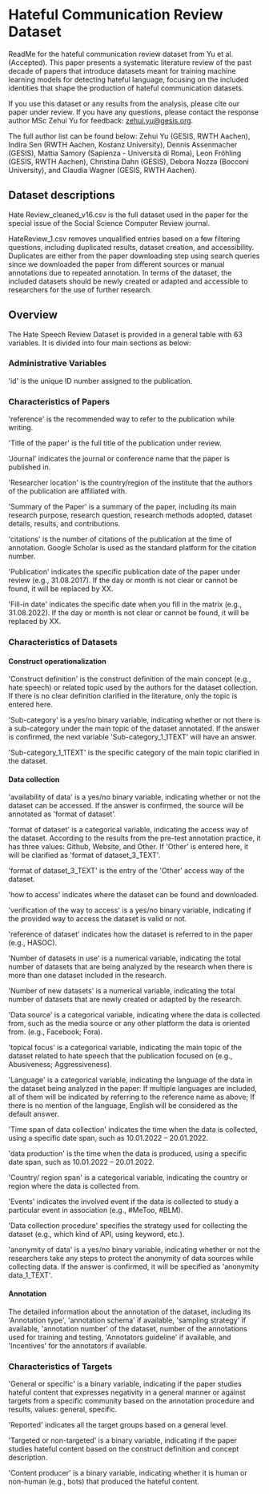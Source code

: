 # Hateful Communication Review Dataset

ReadMe for the hateful communication review dataset from Yu et al. (Accepted). This paper presents a systematic literature review of the past decade of papers that introduce datasets meant for training machine learning models for detecting hateful language, focusing on the included identities that shape the production of hateful communication datasets. 

If you use this dataset or any results from the analysis, please cite our paper under review. If you have any questions, please contact the response author MSc Zehui Yu for feedback: zehui.yu@gesis.org. 

The full author list can be found below:
Zehui Yu (GESIS, RWTH Aachen), Indira Sen (RWTH Aachen, Kostanz University), Dennis Assenmacher (GESIS), Mattia Samory (Sapienza - Università di Roma), Leon Fröhling (GESIS, RWTH Aachen), Christina Dahn (GESIS), Debora Nozza (Bocconi University), and Claudia Wagner (GESIS, RWTH Aachen). 

## Dataset descriptions

Hate Review_cleaned_v16.csv is the full dataset used in the paper for the special issue of the Social Science Computer Review journal.

HateReview_1.csv removes unqualified entries based on a few filtering questions, including duplicated results, dataset creation, and accessibility. Duplicates are either from the paper downloading step using search queries since we downloaded the paper from different sources or manual annotations due to repeated annotation. In terms of the dataset, the included datasets should be newly created or adapted and accessible to researchers for the use of further research. 

## Overview

The Hate Speech Review Dataset is provided in a general table with 63 variables. It is divided into four main sections as below:

### Administrative Variables

'id' is the unique ID number assigned to the publication.

### Characteristics of Papers

'reference' is the recommended way to refer to the publication while writing.

'Title of the paper' is the full title of the publication under review.

'Journal' indicates the journal or conference name that the paper is published in.

'Researcher location' is the country/region of the institute that the authors of the publication are affiliated with.

'Summary of the Paper' is a summary of the paper, including its main research purpose, research question, research methods adopted, dataset details, results, and contributions. 

'citations' is the number of citations of the publication at the time of annotation. Google Scholar is used as the standard platform for the citation number.

'Publication' indicates the specific publication date of the paper under review (e.g., 31.08.2017). If the day or month is not clear or cannot be found, it will be replaced by XX.

'Fill-in date' indicates the specific date when you fill in the matrix (e.g., 31.08.2022). If the day or month is not clear or cannot be found, it will be replaced by XX.

### Characteristics of Datasets

#### Construct operationalization

'Construct definition' is the construct definition of the main concept (e.g., hate speech) or related topic used by the authors for the dataset collection. If there is no clear definition clarified in the literature, only the topic is entered here.

'Sub-category' is a yes/no binary variable, indicating whether or not there is a sub-category under the main topic of the dataset annotated. If the answer is confirmed, the next variable 'Sub-category_1_1TEXT' will have an answer.

'Sub-category_1_1TEXT' is the specific category of the main topic clarified in the dataset.

#### Data collection

'availability of data' is a yes/no binary variable, indicating whether or not the dataset can be accessed. If the answer is confirmed, the source will be annotated as 'format of dataset'.
 
'format of dataset' is a categorical variable, indicating the access way of the dataset. According to the results from the pre-test annotation practice, it has three values: Github, Website, and Other. If 'Other' is entered here, it will be clarified as 'format of dataset_3_TEXT'.

'format of dataset_3_TEXT' is the entry of the 'Other' access way of the dataset.	

'how to access' indicates where the dataset can be found and downloaded.

'verification of the way to access' is a yes/no binary variable, indicating if the provided way to access the dataset is valid or not.

'reference of dataset' indicates how the dataset is referred to in the paper (e.g., HASOC).

'Number of datasets in use' is a numerical variable, indicating the total number of datasets that are being analyzed by the research when there is more than one dataset included in the research.

'Number of new datasets' is a numerical variable, indicating the total number of datasets that are newly created or adapted by the research.	

'Data source' is a categorical variable, indicating where the data is collected from, such as the media source or any other platform the data is oriented from. (e.g., Facebook; Fora).	

'topical focus' is a categorical variable, indicating the main topic of the dataset related to hate speech that the publication focused on (e.g., Abusiveness; Aggressiveness).

'Language' is a categorical variable, indicating the language of the data in the dataset being analyzed in the paper: If multiple languages are included, all of them will be indicated by referring to the reference name as above; If there is no mention of the language, English will be considered as the default answer.	

'Time span of data collection' indicates the time when the data is collected, using a specific date span, such as 10.01.2022 – 20.01.2022.

'data production' is the time when the data is produced, using a specific date span, such as 10.01.2022 – 20.01.2022.

'Country/ region span' is a categorical variable, indicating the country or region where the data is collected from.

'Events' indicates the involved event if the data is collected to study a particular event in association (e.g., #MeToo, #BLM).

'Data collection procedure' specifies the strategy used for collecting the dataset (e.g., which kind of API, using keyword, etc.).

'anonymity of data' is a yes/no binary variable, indicating whether or not the researchers take any steps to protect the anonymity of data sources while collecting data. If the answer is confirmed, it will be specified as 'anonymity data_1_TEXT'. 

#### Annotation

The detailed information about the annotation of the dataset, including its 'Annotation type', 'annotation schema' if available, 'sampling strategy' if available, 'annotation number' of the dataset, number of the annotations used for training and testing, 'Annotators	guideline' if available, and	'Incentives' for the annotators	if available.

### Characteristics of Targets

'General or specific' is a binary variable, indicating if the paper studies hateful content that expresses negativity in a general manner or against targets from a specific community based on the annotation procedure and results, values: general, specific.

'Reported' indicates all the target groups based on a general level.

'Targeted or non-targeted'	is a binary variable, indicating if the paper studies hateful content based on the construct definition and concept description.

'Content producer' is a binary variable, indicating whether it is human or non-human (e.g., bots) that produced the hateful content.





